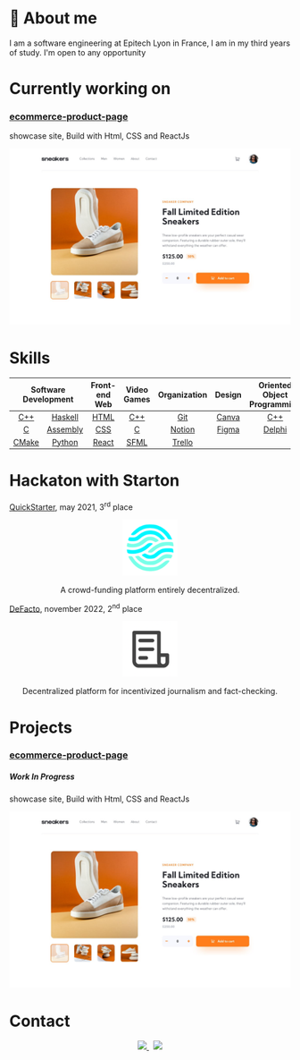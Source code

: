 # :man: About me

I am a software engineering at Epitech Lyon in France, I am in my third years of study. I'm open to any opportunity 


# Currently working on
### <a href="https://github.com/leon3108/ecommerce-product-page-main">ecommerce-product-page</a>
showcase site, Build with Html, CSS and ReactJs
<p align="center">
    <a href="https://github.com/leon3108/ecommerce-product-page-main"><img src="./desktop-design.jpg" width="800"></a>
</p>

# Skills

<table align="center">
	<thead>
		<tr>
			<th colspan="2"><b>Software Development</b></th>
			<th colspan="1"><b>Front-end Web</b></th>
			<th colspan="1"><b>Video Games</b></th>
			<th colspan="1"><b>Organization</b></th>
			<th colspan="1"><b>Design</b></th>
			<th colspan="1"><b>Oriented Object Programming</b></th>
			<th colspan="1"><b>Machine Learning</b></th>
		</tr>
	</thead>
	<tbody>
		<tr>
			<td align="center"><a href="https://en.wikipedia.org/wiki/C%2B%2B">C++</a></td>
			<td align="center"><a href="https://en.wikipedia.org/wiki/Haskell">Haskell</a></td>
			<td align="center"><a href="https://en.wikipedia.org/wiki/HTML">HTML</a></td>
			<td align="center"><a href="https://en.wikipedia.org/wiki/C%2B%2B">C++</a></td>
			<td align="center"><a href="https://en.wikipedia.org/wiki/Git">Git</a></td>
			<td align="center"><a href="https://www.canva.com/">Canva</a></td>
			<td align="center"><a href="https://en.wikipedia.org/wiki/C%2B%2B">C++</a></td>
			<td align="center"><a href="https://pytorch.org/">Pytorch</a></td>
		</tr>
		<tr>
			<td align="center"><a href="https://en.wikipedia.org/wiki/C_(programming_language)">C</a></td>
			<td align="center"><a href="https://en.wikipedia.org/wiki/Assembly_language">Assembly</a></td>
			<td align="center"><a href="https://en.wikipedia.org/wiki/CSS">CSS</a></td>
			<td align="center"><a href="https://en.wikipedia.org/wiki/C_(programming_language)">C</a></td>
            <td align="center"><a href="https://www.notion.so/">Notion</a></td>
			<td align="center"><a href="https://www.figma.com/">Figma</a></td>
			<td align="center"><a href="https://en.wikipedia.org/wiki/Delphi_(software)">Delphi</a></td>
			<td align="center"><a href=""></a></td>
		</tr>
		<tr>
			<td align="center"><a href="https://cmake.org/">CMake</a></td>
			<td align="center"><a href="https://www.python.org/">Python</a></td>
			<td align="center"><a href="https://reactjs.org/">React</a></td>
			<td align="center"><a href="https://www.sfml-dev.org/">SFML</a></td>
			<td align="center"><a href="https://trello.com">Trello</a></td>
			<td align="center"><a href=""></a></td>
			<td align="center"><a href=""></a></td>
			<td align="center"><a href=""></a></td>
		</tr>
	</tbody>
</table>


# Hackaton with Starton

<a href="https://github.com/clement4saunier/FUNDSARESAFE">QuickStarter</a>, may 2021, 3<sup>rd</sup> place
<p align="center">
    <a href="https://github.com/clement4saunier/FUNDSARESAFE"><img src="./QuickstarterLogo512.png" width="100"></a>
    <p align="center">A crowd-funding platform entirely decentralized.</p>
</p>

<a href="https://github.com/clement4saunier/defacto-dapp">DeFacto</a>, november 2022, 2<sup>nd</sup> place
<p align="center">
    <a href="https://github.com/clement4saunier/defacto-dapp"><img src="./DeFactoLogo512.png" width="100"></a>
    <p align="center">Decentralized platform for incentivized journalism and fact-checking.</p>
</p>


# Projects
### <a href="https://github.com/leon3108/ecommerce-product-page-main">ecommerce-product-page</a>

##### Work In Progress

showcase site, Build with Html, CSS and ReactJs

<p align="center">
    <a href="https://github.com/leon3108/ecommerce-product-page-main"><img src="./desktop-design.jpg" width="600"></a>
</p>


# Contact

<p align="center">
	<a href="https://www.linkedin.com/in/maxime-noel-lyon/">
		<img src="https://img.shields.io/badge/-LINKEDIN-0077B5?style=for-the-badge&logo=linkedin&logoColor=white">
	</a>
	<span>&nbsp;</span>
	<a href="mailto:maxnoelsens@gmail.com">
		<img src="https://img.shields.io/badge/-GMAIL-D14836?style=for-the-badge&logo=gmail&logoColor=white">
	</a>
</p>